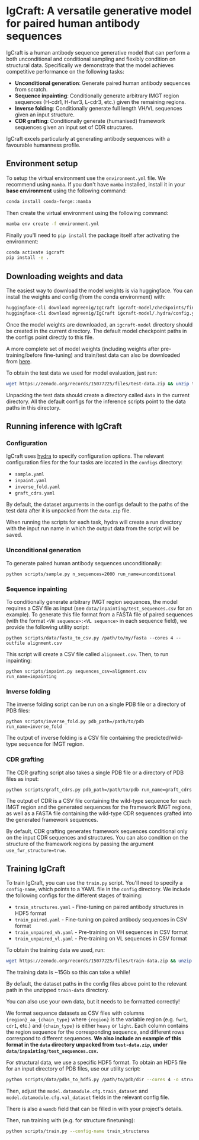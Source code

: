 # IgCraft: A versatile generative model for paired human antibody sequences

IgCraft is a human antibody sequence generative model that can perform a both unconditional and conditional sampling
and flexibly condition on structural data. Specifically we demonstrate that the model achieves competitive performance
on the following tasks:

- **Unconditional generation**: Generate paired human antibody sequences from scratch.
- **Sequence inpainting**: Conditionally generate arbitrary IMGT region sequences (H-cdr1, H-fwr3, L-cdr3, etc.) given the remaining regions.
- **Inverse folding**: Conditionally generate full length VH/VL sequences given an input structure.
- **CDR grafting**: Conditionally generate (humanised) framework sequences given an input set of CDR structures.

IgCraft excels particularly at generating antibody sequences with a favourable humanness profile.

## Environment setup

To setup the virtual environment use the `environment.yml` file. We recommend using `mamba`. If you don't have
`mamba` installed, install it in your **base environment** using the following command:

```bash
conda install conda-forge::mamba
```

Then create the virtual environment using the following command:

```bash
mamba env create -f environment.yml
```

Finally you'll need to `pip install` the package itself after activating the environment:

```bash
conda activate igcraft
pip install -e .
```

## Downloading weights and data

The easiest way to download the model weights is via huggingface. You can install the weights and config
(from the conda environment) with:

```bash
huggingface-cli download mgreenig/IgCraft igcraft-model/checkpoints/final.ckpt --local-dir .
huggingface-cli download mgreenig/IgCraft igcraft-model/.hydra/config.yaml --local-dir .
````

Once the model weights are downloaded, an `igcraft-model` directory should be created in the current 
directory. The default model checkpoint paths in the configs point directly to this file. 

A more complete set of model weights (including weights after pre-training/before fine-tuning) 
and train/test data can also be downloaded from [here](https://zenodo.org/records/15077225).

To obtain the test data we used for model evaluation, just run:

```bash
wget https://zenodo.org/records/15077225/files/test-data.zip && unzip test-data.zip
```

Unpacking the test data should create a directory called `data` in the current directory.
All the default configs for the inference scripts point to the data paths in this directory.

## Running inference with IgCraft

### Configuration

IgCraft uses [hydra](https://hydra.cc) to specify configuration options. The relevant configuration
files for the four tasks are located in the `configs` directory:

- `sample.yaml`
- `inpaint.yaml`
- `inverse_fold.yaml`
- `graft_cdrs.yaml`

By default, the dataset arguments in the configs default to the paths of the test data after it is unpacked
from the `data.zip` file.

When running the scripts for each task, hydra will create a run directory with the input run name 
in which the output data from the script will be saved. 

### Unconditional generation

To generate paired human antibody sequences unconditionally:

```
python scripts/sample.py n_sequences=2000 run_name=unconditional
```

### Sequence inpainting

To conditionally generate arbitrary IMGT region sequences, the model requires a CSV file as input (see `data/inpainting/test_sequences.csv` 
for an example). To generate this file format from a FASTA file of paired sequences (with the format `<VH sequence>:<VL sequence>` in
each sequence field), we provide the following utility script:

```
python scripts/data/fasta_to_csv.py /path/to/my/fasta --cores 4 --outfile alignment.csv
```

This script will create a CSV file called `alignment.csv`. Then, to run inpainting:

```
python scripts/inpaint.py sequences_csv=alignment.csv run_name=inpainting
```

### Inverse folding

The inverse folding script can be run on a single PDB file or a directory of PDB files:

``` 
python scripts/inverse_fold.py pdb_path=/path/to/pdb run_name=inverse_fold
```

The output of inverse folding is a CSV file containing the predicted/wild-type sequence for IMGT region.

### CDR grafting

The CDR grafting script also takes a single PDB file or a directory of PDB files as input:

```
python scripts/graft_cdrs.py pdb_path=/path/to/pdb run_name=graft_cdrs
```

The output of CDR is a CSV file containing the wild-type sequence for each IMGT region and the generated
sequences for the framework IMGT regions, as well as a FASTA file containing the wild-type CDR sequences
grafted into the generated framework sequences.

By default, CDR grafting generates framework sequences conditional only on the input CDR sequences and structures.
You can also condition on the structure of the framework regions by passing the argument `use_fwr_structure=true`.

## Training IgCraft

To train IgCraft, you can use the `train.py` script. You'll need to specify a `config-name`, which points
to a YAML file in the `config` directory. We include the following configs for the different stages of training:

- `train_structures.yaml` - Fine-tuning on paired antibody structures in HDF5 format
- `train_paired.yaml` - Fine-tuning on paired antibody sequences in CSV format
- `train_unpaired_vh.yaml` - Pre-training on VH sequences in CSV format
- `train_unpaired_vl.yaml` - Pre-training on VL sequences in CSV format

To obtain the training data we used, run:

```bash 
wget https://zenodo.org/records/15077225/files/train-data.zip && unzip train-data.zip
```

The training data is ~15Gb so this can take a while!

By default, the dataset paths in the config files above point to the relevant path in the unzipped
`train-data` directory. 

You can also use your own data, but it needs to be formatted correctly!

We format sequence datasets as CSV files with columns `{region}_aa_{chain_type}` where `{region}` is the 
variable region (e.g. `fwr1`, `cdr1`, etc.) and `{chain_type}` is either `heavy` or `light`. Each column
contains the region sequence for the corresponding sequence, and different rows correspond to different
sequences. **We also include an example of this format in the `data` directory unpacked from `test-data.zip`,
under `data/inpainting/test_sequences.csv`.**

For structural data, we use a specific HDF5 format. To obtain an HDF5 file for an input directory of PDB files, 
use our utility script:

```bash
python scripts/data/pdbs_to_hdf5.py /path/to/pdb/dir --cores 4 -o structures.hdf5
```

Then, adjust the `model.datamodule.cfg.train_dataset` and `model.datamodule.cfg.val_dataset` fields in the 
relevant config file. 

There is also a `wandb` field that can be filled in with your project's details.

Then, run training with (e.g. for structure finetuning):

```bash
python scripts/train.py --config-name train_structures
```
